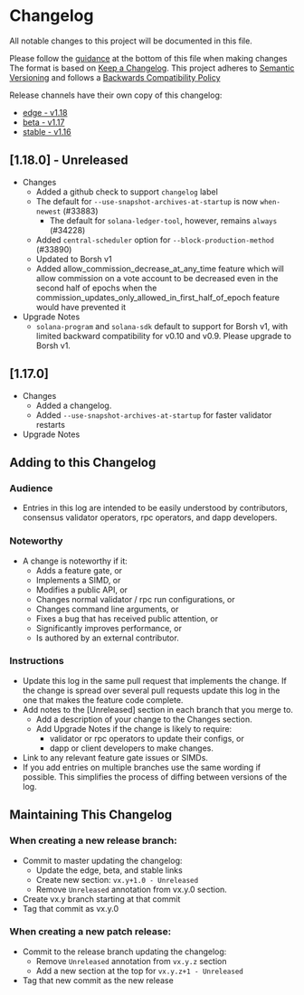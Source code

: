# Changelog
All notable changes to this project will be documented in this file.

Please follow the [guidance](#adding-to-this-changelog) at the bottom of this file when making changes
The format is based on [Keep a Changelog](https://keepachangelog.com/en/1.0.0/).
This project adheres to [Semantic Versioning](https://semver.org/spec/v2.0.0.html)
and follows a [Backwards Compatibility Policy](https://docs.solana.com/developing/backwards-compatibility)

Release channels have their own copy of this changelog:
* [edge - v1.18](#edge-channel)
* [beta - v1.17](https://github.com/solana-labs/solana/blob/v1.17/CHANGELOG.md)
* [stable - v1.16](https://github.com/solana-labs/solana/blob/v1.16/CHANGELOG.md)

<a name="edge-channel"></a>
## [1.18.0] - Unreleased
* Changes
  * Added a github check to support `changelog` label
  * The default for `--use-snapshot-archives-at-startup` is now `when-newest` (#33883)
    * The default for `solana-ledger-tool`, however, remains `always` (#34228)
  * Added `central-scheduler` option for `--block-production-method` (#33890)
  * Updated to Borsh v1
  * Added allow_commission_decrease_at_any_time feature which will allow commission on a vote account to be
    decreased even in the second half of epochs when the commission_updates_only_allowed_in_first_half_of_epoch
    feature would have prevented it
* Upgrade Notes
  * `solana-program` and `solana-sdk` default to support for Borsh v1, with
limited backward compatibility for v0.10 and v0.9. Please upgrade to Borsh v1.

## [1.17.0]
* Changes
  * Added a changelog.
  * Added `--use-snapshot-archives-at-startup` for faster validator restarts
* Upgrade Notes

## Adding to this Changelog
### Audience
* Entries in this log are intended to be easily understood by contributors,
consensus validator operators, rpc operators, and dapp developers.

### Noteworthy
* A change is noteworthy if it:
  * Adds a feature gate, or
  * Implements a SIMD, or
  * Modifies a public API, or
  * Changes normal validator / rpc run configurations, or
  * Changes command line arguments, or
  * Fixes a bug that has received public attention, or
  * Significantly improves performance, or
  * Is authored by an external contributor.

### Instructions
* Update this log in the same pull request that implements the change. If the
change is spread over several pull requests update this log in the one that
makes the feature code complete.
* Add notes to the [Unreleased] section in each branch that you merge to.
  * Add a description of your change to the Changes section.
  * Add Upgrade Notes if the change is likely to require:
    * validator or rpc operators to update their configs, or
    * dapp or client developers to make changes.
* Link to any relevant feature gate issues or SIMDs.
* If you add entries on multiple branches use the same wording if possible.
This simplifies the process of diffing between versions of the log.

## Maintaining This Changelog
### When creating a new release branch:
* Commit to master updating the changelog:
  * Update the edge, beta, and stable links
  * Create new section: `vx.y+1.0 - Unreleased`
  * Remove `Unreleased` annotation from vx.y.0 section.
* Create vx.y branch starting at that commit
* Tag that commit as vx.y.0

### When creating a new patch release:
* Commit to the release branch updating the changelog:
  * Remove `Unreleased` annotation from `vx.y.z` section
  * Add a new section at the top for `vx.y.z+1 - Unreleased`
* Tag that new commit as the new release

